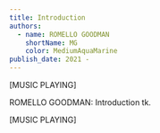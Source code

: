 ```yaml
---
title: Introduction
authors:
  - name: ROMELLO GOODMAN
    shortName: MG
    color: MediumAquaMarine
publish_date: 2021 - 
---
```


[MUSIC PLAYING]

ROMELLO GOODMAN: Introduction tk.

[MUSIC PLAYING]